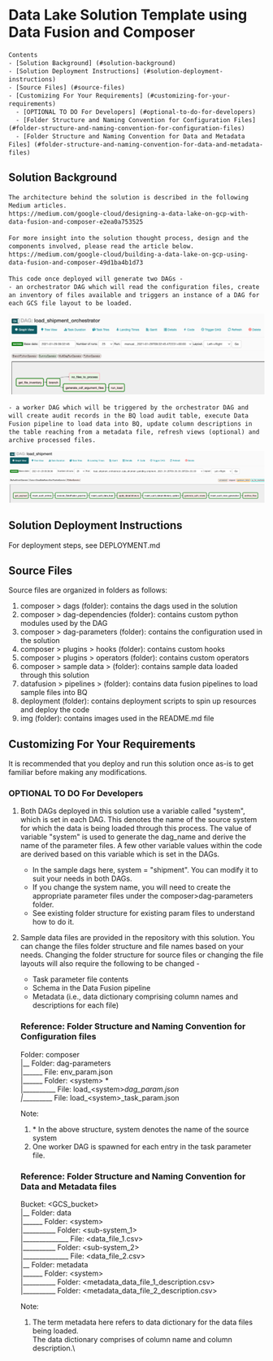 # Data Lake Solution Template using Data Fusion and Composer
  
    Contents
    - [Solution Background] (#solution-background)
    - [Solution Deployment Instructions] (#solution-deployment-instructions)
    - [Source Files] (#source-files)
    - [Customizing For Your Requirements] (#customizing-for-your-requirements)
      - [OPTIONAL TO DO For Developers] (#optional-to-do-for-developers)
      - [Folder Structure and Naming Convention for Configuration Files] (#folder-structure-and-naming-convention-for-configuration-files)
      - [Folder Structure and Naming Convention for Data and Metadata Files] (#folder-structure-and-naming-convention-for-data-and-metadata-files)

## Solution Background

    The architecture behind the solution is described in the following Medium articles.
    https://medium.com/google-cloud/designing-a-data-lake-on-gcp-with-data-fusion-and-composer-e2ea0a753525

    For more insight into the solution thought process, design and the components involved, please read the article below.
    https://medium.com/google-cloud/building-a-data-lake-on-gcp-using-data-fusion-and-composer-49d1ba4b1d73

    This code once deployed will generate two DAGs -
    - an orchestrator DAG which will read the configuration files, create an inventory of files available and triggers an instance of a DAG for each GCS file layout to be loaded.

![Alt text](img/orchestrator_dag.png "Orchestrator DAG")

    - a worker DAG which will be triggered by the orchestrator DAG and will create audit records in the BQ load audit table, execute Data Fusion pipeline to load data into BQ, update column descriptions in the table reaching from a metadata file, refresh views (optional) and archive processed files.

![Alt text](img/worker_dag.png "Worker DAG")

## Solution Deployment Instructions
For deployment steps, see DEPLOYMENT.md

## Source Files

Source files are organized in folders as follows:
1. composer > dags (folder): contains the dags used in the solution
2. composer > dag-dependencies (folder): contains custom python modules used by the DAG
3. composer > dag-parameters (folder): contains the configuration used in the solution
4. composer > plugins > hooks (folder): contains custom hooks
5. composer > plugins > operators (folder): contains custom operators
6. composer > sample data > (folder): contains sample data loaded through this solution
7. datafusion > pipelines > (folder): contains data fusion pipelines to load sample files into BQ
8. deployment (folder): contains deployment scripts to spin up resources and deploy the code
9. img (folder): contains images used in the README.md file

## Customizing For Your Requirements
It is recommended that you deploy and run this solution once as-is to get familiar before making any modifications.

### OPTIONAL TO DO For Developers

1. Both DAGs deployed in this solution use a variable called "system", which is set in each DAG.
   This denotes the name of the source system for which the data is being loaded through this process.
   The value of variable "system" is used to generate the dag_name and derive the name of the parameter files.
   A few other variable values within the code are derived based on this variable which is set in the DAGs.
   
   - In the sample dags here, system = "shipment". You can modify it to suit your needs in both DAGs.
   - If you change the system name, you will need to create the appropriate parameter files under the composer>dag-parameters folder.
   - See existing folder structure for existing param files to understand how to do it.

3. Sample data files are provided in the repository with this solution.
   You can change the files folder structure and file names based on your needs.
   Changing the folder structure for source files or changing the file layouts will also require the following to be changed -
   - Task parameter file contents
   - Schema in the Data Fusion pipeline
   - Metadata (i.e., data dictionary comprising column names and descriptions for each file)

    ### Reference: Folder Structure and Naming Convention for Configuration files

    Folder: composer \
    |__ Folder: dag-parameters \
    |______ File: env_param.json \
    |______ Folder: \<system\> *\
    |__________ File: load_\<system\>_dag_param.json\
    |__________ File: load_\<system\>_task_param.json

    Note: 
    1. \* In the above structure, system denotes the name of the source system
    2. One worker DAG is spawned for each entry in the task parameter file.


    ### Reference: Folder Structure and Naming Convention for Data and Metadata files

    Bucket: \<GCS_bucket\>\
    |__ Folder: data \
    |______ Folder: \<system\>\
    |__________ Folder: \<sub-system_1\>\
    |______________ File: \<data_file_1.csv\>\
    |__________ Folder: \<sub-system_2\>\
    |______________ File: \<data_file_2.csv\>\
    |__ Folder: metadata \
    |______ Folder: \<system\>\
    |__________ Folder: \<metadata_data_file_1_description.csv\>\
    |__________ Folder: \<metadata_data_file_2_description.csv\>

    Note: 
    1. The term metadata here refers to data dictionary for the data files being loaded.\
       The data dictionary comprises of column name and column description.\